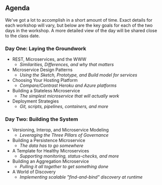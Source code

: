 ## Agenda
We've got a lot to accomplish in a short amount of time. Exact details for each workshop will vary, but below are the key goals for each of the two days in the workshop. A more detailed view of the day will be shared close to the class date.

### Day One: Laying the Groundwork
 * REST, Microservices, and the WWW
   * _Similarities, Differences, and why that matters_
 * Microservice Design Patterns
   * _Using the Sketch, Prototype, and Build model for services_
 * Choosing Your Hosting Platform
   * _Compare/Contrast Heroku and Azure platforms_
 * Building a Stateless Microservice
   * _The simplest microservice that will actually work_
 * Deployment Strategies
   * _Git, scripts, pipelines, containers, and more_

### Day Two: Building the System
 * Versioning, Interop, and Microservice Modeling
   * _Leveraging the Three Pillars of Governance_
 * Building a Persistence Microservice
   * _The data has to go somewhere_
 * A Template for Healthy Microservices
   * _Supporting monitoring, status-checks, and more_
 * Building an Aggregation Microservice
   * _Pulling it all together to get something done_
 * A World of Discovery
   * _Implementing scalable "find-and-bind" discovery at runtime_

